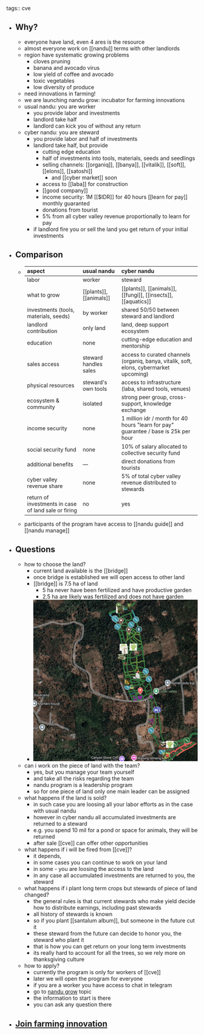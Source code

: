 tags:: cve

- ## Why?
	- everyone have land, even 4 ares is the resource
	- almost everyone work on [[nandu]] terms with other landlords
	- region have systematic growing problems
		- cloves pruning
		- banana and avocado virus
		- low yield of coffee and avocado
		- toxic vegetables
		- low diversity of produce
	- need innovations in farming!
	- we are launching nandu grow: incubator for farming innovations
	- usual nandu: you are worker
		- you provide labor and investments
		- landlord take half
		- landlord can kick you of without any return
	- cyber nandu: you are steward
		- you provide labor and half of investments
		- landlord take half, but provide
			- cutting edge education
			- half of investments into tools, materials, seeds and seedlings
			- selling channels: [[organiq]], [[banya]], [[vitalik]], [[soft]], [[elons]], [[satoshi]]
				- and [[cyber market]] soon
			- access to [[laba]] for construction
			- [[good company]]
			- income security: 1M [[$IDR]] for 40 hours [[learn for pay]] monthly guaranted
			- donations from tourist
			- 5% from all cyber valley revenue proportionally to learn for pay
		- if landlord fire you or sell the land you get return of your initial investments
- ## Comparison
	- | aspect                      | usual nandu                                    | cyber nandu                                                                 |
	  |-----------------------------|-------------------------------------------------|------------------------------------------------------------------------------------------|
	  | labor                       | worker                        | steward                                                               |
	  | what to grow                   | [[plants]], [[animals]] | [[plants]], [[animals]], [[fungi]], [[insects]], [[aquatics]] |
	  | investments (tools, materials, seeds)  | by worker                                 | shared 50/50 between steward and landlord |
	  | landlord contribution     | only land                                       | land, deep support ecosystem                                   |
	  | education                   | none                                            | cutting-edge education and mentorship                                                   |
	  | sales access                | steward handles sales                           | access to curated channels (organiq, banya, vitalik, soft, elons, cybermarket upcoming) |
	  | physical resources          | steward's own tools                             | access to infrastructure (laba, shared tools, venues)                                   |
	  | ecosystem & community       | isolated                                        | strong peer group, cross-support, knowledge exchange                                    |
	  | income security             | none                                            | 1 million idr / month for 40 hours "learn for pay" guarantee / base is 25k per hour                              |
	  | social security fund        | none                                            | 10% of salary allocated to collective security fund                                     |
	  | additional benefits         | —                                               | direct donations from tourists                              |
	  | cyber valley revenue share  | none                                            | 5% of total cyber valley revenue distributed to stewards               |
	  | return of investments in case of land sale or firing | no | yes |
	- participants of the program have access to [[nandu guide]] and [[nandu manage]]
- ## Questions
	- how to choose the land?
		- current land available is the [[bridge]]
		- once bridge is established we will open access to other land
		- [[bridge]] is 7.5 ha of land
			- 5 ha never have been fertilized and have productive garden
			- 2.5 ha are likely was fertilized and does not have garden
		- ![image.png](../assets/image_1752476292601_0.png)
	- can i work on the piece of land with the team?
		- yes, but you manage your team yourself
		- and take all the risks regarding the team
		- nandu program is a leadership program
		- so for one piece of land only one main leader can be assigned
	- what happens if the land is sold?
		- in such case you are loosing all your labor efforts as in the case with usual nandu
		- however in cyber nandu all accumulated investments are returned to a steward
		- e.g. you spend 10 mil for a pond or space for animals, they will be returned
		- after sale [[cve]] can offer other opportunities
	- what happens if i will be fired from [[cve]]?
		- it depends,
		- in some cases you can continue to work on your land
		- in some - you are loosing the access to the land
		- in any case all accumulated investments are returned to you, the steward
	- what happens if i plant long term crops but stewards of piece of land changed?
		- the general rules is that current stewards who make yield decide how to distribute earnings, including past stewards
		- all history of stewards is known
		- so if you plant [[santalum album]], but someone in the future cut it
		- these steward from the future can decide to honor you, the steward who plant it
		- that is how you can get return on your long term investments
		- its really hard to account for all the trees, so we rely more on thanksgiving culture
	- how to apply?
		- currently the program is only for workers of [[cve]]
		- later we will open the program for everyone
		- if you are a worker you have access to chat in telegram
		- go to [nandu grow](https://t.me/c/2245058785/16063) topic
		- the information to start is there
		- you can ask any question there
- ## [Join farming innovation](https://t.me/c/2245058785/16063)
